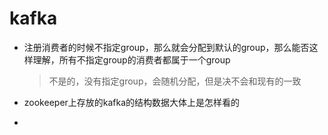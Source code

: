 # kafka

- 注册消费者的时候不指定group，那么就会分配到默认的group，那么能否这样理解，所有不指定group的消费者都属于一个group

  > 不是的，没有指定group，会随机分配，但是决不会和现有的一致

- zookeeper上存放的kafka的结构数据大体上是怎样看的

- 